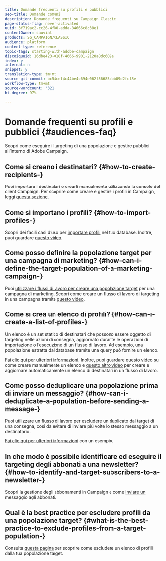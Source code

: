 ```yaml
---
title: Domande frequenti su profili e pubblici
seo-title: Domande comuni
description: Domande frequenti su Campaign Classic
page-status-flag: never-activated
uuid: 3f719ac2-cc26-4fb0-adda-84666c8c38e1
contentOwner: sauviat
products: SG_CAMPAIGN/CLASSIC
audience: platform
content-type: reference
topic-tags: starting-with-adobe-campaign
discoiquuid: 16dbe423-018f-4666-9901-2120a8dc609a
index: y
internal: n
snippet: y
translation-type: tm+mt
source-git-commit: bc54cef4c44be4c694e062f56685dbb09d2fcf8e
workflow-type: tm+mt
source-wordcount: '321'
ht-degree: 97%

---
```



# Domande frequenti su profili e pubblici {#audiences-faq}

Scopri come eseguire il targeting di una popolazione e gestire pubblici all’interno di Adobe Campaign.

## Come si creano i destinatari? {#how-to-create-recipients-}

Puoi importare i destinatari o crearli manualmente utilizzando la console del client Campaign. Per scoprire come creare e gestire i profili in Campaign, leggi [questa sezione](../../platform/using/about-profiles.md).

## Come si importano i profili? {#how-to-import-profiles-}

Scopri dei facili casi d’uso per [importare profili](../../platform/using/importing-data.md#generic-import-samples) nel tuo database. Inoltre, puoi guardare [questo video](https://docs.adobe.com/content/help/it-IT/campaign-classic-learn/tutorials/getting-started/importing-profiles.html).

## Come posso definire la popolazione target per una campagna di marketing? {#how-can-i-define-the-target-population-of-a-marketing-campaign-}

Puoi [utilizzare i flussi di lavoro per creare una popolazione target](../../campaign/using/marketing-campaign-deliveries.md#building-the-main-target-in-a-workflow) per una campagna di marketing. Scopri come creare un flusso di lavoro di targeting in una campagna tramite [questo video](https://docs.adobe.com/content/help/it-IT/campaign-classic-learn/tutorials/getting-started/creating-a-workflow.html).

## Come si crea un elenco di profili? {#how-can-i-create-a-list-of-profiles-}

Un elenco è un set statico di destinatari che possono essere oggetto di targeting nelle azioni di consegna, aggiornato durante le operazioni di importazione o l’esecuzione di un flusso di lavoro. Ad esempio, una popolazione estratta dal database tramite una query può fornire un elenco.

[Fai clic qui per ulteriori informazioni](../../platform/using/creating-and-managing-lists.md#creating-a-profile-list-from-a-group). Inoltre, puoi guardare [questo video](https://docs.adobe.com/content/help/it-IT/campaign-classic-learn/tutorials/getting-started/creating-a-list-of-recipients.html) su come creare manualmente un elenco e [questo altro video](https://docs.adobe.com/content/help/en/campaign-classic-learn/tutorials/profile-management/creating-a-list-of-recipients.html) per creare e aggiornare automaticamente un elenco di destinatari in un flusso di lavoro.

## Come posso deduplicare una popolazione prima di inviare un messaggio? {#how-can-i-deduplicate-a-population-before-sending-a-message-}

Puoi utilizzare un flusso di lavoro per escludere un duplicato dal target di una consegna, così da evitare di inviare più volte lo stesso messaggio a un destinatario.

[Fai clic qui per ulteriori informazioni](../../workflow/using/deduplication.md#example--identify-the-duplicates-before-a-delivery) con un esempio.

## In che modo è possibile identificare ed eseguire il targeting degli abbonati a una newsletter? {#how-to-identify-and-target-subscribers-to-a-newsletter-}

Scopri la gestione degli abbonamenti in Campaign e come [inviare un messaggio agli abbonati](../../delivery/using/managing-subscriptions.md).

## Qual è la best practice per escludere profili da una popolazione target? {#what-is-the-best-practice-to-exclude-profiles-from-a-target-population-}

Consulta [questa pagina](../../workflow/using/read-list.md) per scoprire come escludere un elenco di profili dalla tua popolazione target.
